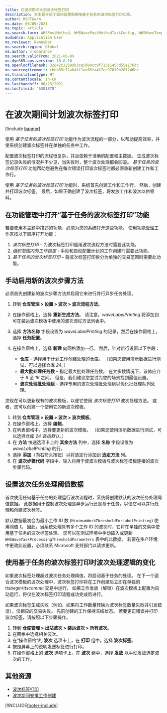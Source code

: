 ```yaml
---
title: 在波次期间计划波次标签打印
description: 本主题介绍了如何设置和使用基于任务的波次标签打印功能。
author: MSFTGarm
ms.date: 06/09/2021
ms.topic: article
ms.search.form: WHSPostMethod, WHSWavePostMethodTaskConfig, WHSWaveTemplateTable, WHSParameters, WHSWaveTableListPage, WHSWorkTableListPage, WHSWorkTable, BatchJobEnhanced, WHSPlannedWorkOrder
audience: Application User
ms.reviewer: kamaybac
ms.search.region: Global
ms.author: v-obaranov
ms.search.validFrom: 2021-06-09
ms.dyn365.ops.version: 10.0.16
ms.openlocfilehash: 32842c32599b3ca5d84cc9f715a1453d55e176dc
ms.sourcegitcommit: cbbb35c71ab4ff1ae08fa4f7cc97019b207246be
ms.translationtype: HT
ms.contentlocale: zh-CN
ms.lasthandoff: 06/23/2021
ms.locfileid: "6301878"
---
```

# <a name="schedule-wave-label-printing-during-wave"></a>在波次期间计划波次标签打印

[!include [banner](../../includes/banner.md)]

使用 *基于任务的波次标签打印* 功能作为波次流程的一部分，以帮助提高效率，并使系统创建波次标签并在单独的任务中工作。

配置波次标签打印的流程很复杂，并且依赖于准确的配置和主数据。 生成波次标签记录失败的情况并不少见，当失败时，整个波次处理都会回滚。 *基于任务的波次标签打印* 功能帮助您避免在每次错误打印波次标签时都必须重新创建工作和工作行。

使用 *基于任务的波次标签打印* 功能时，系统首先创建工作和工作行。 然后，创建并打印波次标签。 最后，如果正确创建了波次标签，将发放工作和波次以供领料。

## <a name="turn-on-the-task-based-wave-label-printing-feature-in-feature-management"></a>在功能管理中打开“基于任务的波次标签打印”功能

若要使用本主题中描述的功能，必须为您的系统打开这些功能。 使用[功能管理](../../fin-ops-core/fin-ops/get-started/feature-management/feature-management-overview.md)工作区按以下顺序打开功能：

1. *波次标签打印* – 为波次标签打印启用波次流程方法时需要此功能。
1. *组织范围内的工作锁定* - 手动和自动配置计划的工作创建时需要此功能。
1. *基于任务的波次标签打印* – 将波次标签打印拆分为单独的交易范围时需要此功能。

## <a name="manually-enable-the-new-wave-step-method"></a>手动启用新的波次步骤方法

必须首先创建新的波次步骤方法并启用它来进行并行异步任务处理。

1. 转到 **仓库管理 \> 设置 \> 波次 \> 波次流程方法**。
1. 在操作窗格上，选择 **重新生成方法**。 请注意，*waveLabelPrinting* 将添加到可在装运波次模板中使用的波次流程方法列表中。
1. 选择 **方法名称** 字段设置为 *waveLabelPrinting* 的记录，然后在操作窗格上，选择 **任务配置**。
1. 在操作窗格上，选择 **新建** 向网格添加一行。 然后，针对新行设置以下字段：

    - **仓库** – 选择用于计划工作创建处理的仓库。 （如果您使用演示数据进行测试，可以选择仓库 *24*。）
    - **最大批处理任务数** – 指定最大批处理任务数。 在大多数情况下，该值应介于 *8* 至 *16* 之间。 但是，我们建议您尝试为您的场景找到最佳设置。
    - **波次处理批处理组** – 选择专用的波次处理批处理组以优化批处理队列处理。

您现在可以更新现有的波次模板，以便它使用 *波次标签打印* 波次处理方法。 或者，您可以创建一个使用它的新波次模板。

1. 转到 **仓库管理 \> 设置 \> 波次 \> 波次模板**。
1. 在操作窗格上，选择 **编辑**。
1. 在列表窗格中，选择要更新的波次模板。 （如果您使用演示数据进行测试，可以选择仓库 *24 装运默认*。）
1. 在 **方法** 快速选项卡上的 **其余方法** 列中，选择 **名称** 字段设置为 *waveLabelPrinting* 的行。
1. 选择 **添加**（向右箭头按钮）以将选定行添加到 **选定方法** 列。
1. 在 **波次步骤代码** 字段中，输入将用于使波次模板与波次标签模板连接的波次步骤代码。

## <a name="set-wave-task-processing-threshold-data"></a>设置波次任务处理阈值数据

首次使用任何基于任务的处理运行波次流程时，系统将创建默认的波次任务处理阈值数据。 此数据用于控制波次处理是异步运行还是基于任务，以便它可以并行处理和创建波次标签。

默认数据最初会为最小工作 ID 数 (`MinimumWorkThresholdForLabelPrinting`) 使用阈值 *1*。 因此，当系统处理具有多个工作 ID 的波次时，它将在单独的交易中使用基于任务的波次标签处理。 您可以在测试环境中手动插入或更新 `WHSWaveTaskProcessingThresholdParameters` 表中的此数据。 若要在生产环境中更改此设置，必须联系 Microsoft 支持部门以请求更新。

## <a name="changes-to-the-wave-processing-logic-when-task-based-wave-label-printing-is-used"></a>使用基于任务的波次标签打印时波次处理逻辑的变化

如果波次标签处理超过波次任务处理阈值，将启动基于任务的处理。 在下一个适合波次模板的波次处理中，波次标签打印将在工作创建后立即在单独的 *ttsbegin*/*ttscommit* 交易中运行。 如果工作发放（解锁）在波次模板上配置为自动运行，将仅在波次标签打印流程成功完成后进行。

如果波次标签生成失败（例如，如果将工作数量转换为波次标签数量失败并引发错误），仅相应的交易失败。 先前创建的工作保持冻结状态。 若要更正错误并打印波次标签，请按照以下步骤操作。

1. 转到 **仓库管理 \> 出站波次 \> 装运波次 \> 所有波次**。
1. 在网格中选择相关波次。
1. 在“操作窗格”的 **波次** 选项卡上，在 **打印** 组中，选择 **波次标签**。
1. 按照屏幕上的说明发送标签进行打印。
1. 在操作窗格上的 **波次** 选项卡上，在 **波次** 组中，选择 **发放** 以手动发放选定波次的工作。

## <a name="additional-resources"></a>其他资源

- [波次标签打印](configure-wave-label-printing.md)
- [波次期间安排工作创建](configure-wave-schedule-work-creation.md)

[!INCLUDE[footer-include](../../includes/footer-banner.md)]
